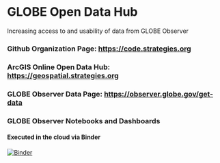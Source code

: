 # GLOBE Open Data Hub
Increasing access to and usability of data from GLOBE Observer


### Github Organization Page: https://code.strategies.org
### ArcGIS Online Open Data Hub: https://geospatial.strategies.org
### GLOBE Observer Data Page: https://observer.globe.gov/get-data


### GLOBE Observer Notebooks and Dashboards
#### Executed in the cloud via Binder

[![Binder](https://mybinder.org/badge_logo.svg)](https://mybinder.org/v2/gh/IGES-Geospatial/JupyterLabBinder/HEAD?urlpath=lab)
